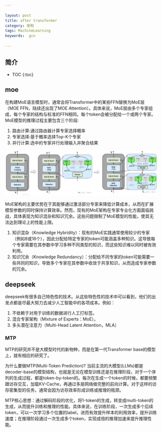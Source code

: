 ```yaml
---

layout: post
title: after transformer
category: 架构
tags: MachineLearning
keywords:  gcn

---
```


## 简介

* TOC
{:toc}

## moe

在构建MoE语言模型时，通常会将Transformer中的某些FFN替换为MoE层（MOE FFN，陆续还出现了MOE Attention）。具体来说，MoE层由多个专家组成，每个专家的结构与标准的FFN相同。每个token会被分配给一个或两个专家。MoE模型的推理过程主要包含三个阶段:
1. 路由计算:通过路由器计算专家选择概率
2. 专家选择:基于概率选择Top-K个专家
3. 并行计算:选中的专家并行处理输入并聚合结果

![](/public/upload/machine/moe.png)

MoE架构的主要优势在于其能够通过激活部分专家来降低计算成本，从而在扩展模型参数的同时保持计算效率。然而，现有的MoE架构在专家专业化方面面临挑战，具体表现为知识混杂和知识冗余。这些问题限制了MoE模型的性能，使其无法达到理论上的性能上限。
1. 知识混杂（Knowledge Hybridity）：现有的MoE实践通常使用较少的专家（例如8或16个），因此分配给特定专家的token可能涵盖多种知识。这导致每个专家需要在其参数中学习多种不同类型的知识，而这些知识难以同时被有效利用。
2. 知识冗余（Knowledge Redundancy）：分配给不同专家的token可能需要一些共同的知识，导致多个专家在其参数中收敛于共享知识，从而造成专家参数的冗余。

## deepseek

deepseek有很多自己特色性的技术。从这些特色性的技术中可以看到，他们的出发点都是尽最大努力去减少人工智能中的各项成本。例如：
1. 不依赖于对用于训练的数据进行人工打标签。
2. 混合专家架构（Mixture of Experts：MoE）。
3. 多头潜在注意力（Multi-Head Latent Attention，MLA）

### MTP

MTP的研究并不是大模型时代的新物种，而是在第一代Transformer base的模型上，就有相应的研究了。

为什么要做MTP(Multi-Token Prediction)? 当前主流的大模型(LLMs)都是decoder-base的模型结构，也就是无论在模型训练还是在推理阶段，对于一个序列的生成过程，都是token-by-token的。每次在生成一个token的时候，都要频繁跟访存交互，加载KV-Cache，再通过多层网络做完整的前向计算。对于这样的访存密集型的任务，通常会因为访存效率形成训练或推理的瓶颈。

MTP核心思想：通过解码阶段的优化，将1-token的生成，转变成multi-token的生成，从而提升训练和推理的性能。具体来说，在训练阶段，一次生成多个后续token，可以一次学习多个位置的label，进而有效提升样本的利用效率，提升训练速度；在推理阶段通过一次生成多个token，实现成倍的推理加速来提升推理性能。